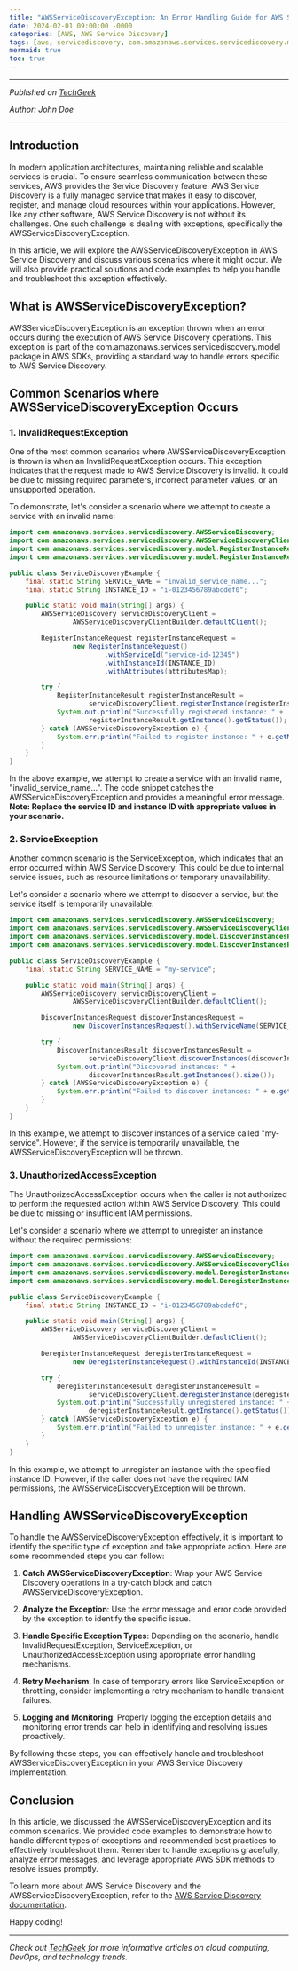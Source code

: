 ```yaml
---
title: "AWSServiceDiscoveryException: An Error Handling Guide for AWS Service Discovery"
date: 2024-02-01 09:00:00 -0000
categories: [AWS, AWS Service Discovery]
tags: [aws, servicediscovery, com.amazonaws.services.servicediscovery.model]
mermaid: true
toc: true
---
```



---
*Published on [TechGeek](https://www.techgeek.com)*

*Author: John Doe*

---

## Introduction

In modern application architectures, maintaining reliable and scalable services is crucial. To ensure seamless communication between these services, AWS provides the Service Discovery feature. AWS Service Discovery is a fully managed service that makes it easy to discover, register, and manage cloud resources within your applications. However, like any other software, AWS Service Discovery is not without its challenges. One such challenge is dealing with exceptions, specifically the AWSServiceDiscoveryException.

In this article, we will explore the AWSServiceDiscoveryException in AWS Service Discovery and discuss various scenarios where it might occur. We will also provide practical solutions and code examples to help you handle and troubleshoot this exception effectively.

## What is AWSServiceDiscoveryException?

AWSServiceDiscoveryException is an exception thrown when an error occurs during the execution of AWS Service Discovery operations. This exception is part of the com.amazonaws.services.servicediscovery.model package in AWS SDKs, providing a standard way to handle errors specific to AWS Service Discovery.

## Common Scenarios where AWSServiceDiscoveryException Occurs

### 1. InvalidRequestException

One of the most common scenarios where AWSServiceDiscoveryException is thrown is when an InvalidRequestException occurs. This exception indicates that the request made to AWS Service Discovery is invalid. It could be due to missing required parameters, incorrect parameter values, or an unsupported operation.

To demonstrate, let's consider a scenario where we attempt to create a service with an invalid name:

```java
import com.amazonaws.services.servicediscovery.AWSServiceDiscovery;
import com.amazonaws.services.servicediscovery.AWSServiceDiscoveryClientBuilder;
import com.amazonaws.services.servicediscovery.model.RegisterInstanceRequest;
import com.amazonaws.services.servicediscovery.model.RegisterInstanceResult;

public class ServiceDiscoveryExample {
    final static String SERVICE_NAME = "invalid_service_name...";
    final static String INSTANCE_ID = "i-0123456789abcdef0";

    public static void main(String[] args) {
        AWSServiceDiscovery serviceDiscoveryClient =
                AWSServiceDiscoveryClientBuilder.defaultClient();

        RegisterInstanceRequest registerInstanceRequest =
                new RegisterInstanceRequest()
                        .withServiceId("service-id-12345")
                        .withInstanceId(INSTANCE_ID)
                        .withAttributes(attributesMap);

        try {
            RegisterInstanceResult registerInstanceResult =
                    serviceDiscoveryClient.registerInstance(registerInstanceRequest);
            System.out.println("Successfully registered instance: " +
                    registerInstanceResult.getInstance().getStatus());
        } catch (AWSServiceDiscoveryException e) {
            System.err.println("Failed to register instance: " + e.getMessage());
        }
    }
}
```

In the above example, we attempt to create a service with an invalid name, "invalid_service_name...". The code snippet catches the AWSServiceDiscoveryException and provides a meaningful error message. **Note: Replace the service ID and instance ID with appropriate values in your scenario.**

### 2. ServiceException

Another common scenario is the ServiceException, which indicates that an error occurred within AWS Service Discovery. This could be due to internal service issues, such as resource limitations or temporary unavailability.

Let's consider a scenario where we attempt to discover a service, but the service itself is temporarily unavailable:

```java
import com.amazonaws.services.servicediscovery.AWSServiceDiscovery;
import com.amazonaws.services.servicediscovery.AWSServiceDiscoveryClientBuilder;
import com.amazonaws.services.servicediscovery.model.DiscoverInstancesRequest;
import com.amazonaws.services.servicediscovery.model.DiscoverInstancesResult;

public class ServiceDiscoveryExample {
    final static String SERVICE_NAME = "my-service";

    public static void main(String[] args) {
        AWSServiceDiscovery serviceDiscoveryClient =
                AWSServiceDiscoveryClientBuilder.defaultClient();

        DiscoverInstancesRequest discoverInstancesRequest =
                new DiscoverInstancesRequest().withServiceName(SERVICE_NAME);

        try {
            DiscoverInstancesResult discoverInstancesResult =
                    serviceDiscoveryClient.discoverInstances(discoverInstancesRequest);
            System.out.println("Discovered instances: " +
                    discoverInstancesResult.getInstances().size());
        } catch (AWSServiceDiscoveryException e) {
            System.err.println("Failed to discover instances: " + e.getMessage());
        }
    }
}
```

In this example, we attempt to discover instances of a service called "my-service". However, if the service is temporarily unavailable, the AWSServiceDiscoveryException will be thrown.

### 3. UnauthorizedAccessException

The UnauthorizedAccessException occurs when the caller is not authorized to perform the requested action within AWS Service Discovery. This could be due to missing or insufficient IAM permissions.

Let's consider a scenario where we attempt to unregister an instance without the required permissions:

```java
import com.amazonaws.services.servicediscovery.AWSServiceDiscovery;
import com.amazonaws.services.servicediscovery.AWSServiceDiscoveryClientBuilder;
import com.amazonaws.services.servicediscovery.model.DeregisterInstanceRequest;
import com.amazonaws.services.servicediscovery.model.DeregisterInstanceResult;

public class ServiceDiscoveryExample {
    final static String INSTANCE_ID = "i-0123456789abcdef0";

    public static void main(String[] args) {
        AWSServiceDiscovery serviceDiscoveryClient =
                AWSServiceDiscoveryClientBuilder.defaultClient();

        DeregisterInstanceRequest deregisterInstanceRequest =
                new DeregisterInstanceRequest().withInstanceId(INSTANCE_ID);

        try {
            DeregisterInstanceResult deregisterInstanceResult =
                    serviceDiscoveryClient.deregisterInstance(deregisterInstanceRequest);
            System.out.println("Successfully unregistered instance: " +
                    deregisterInstanceResult.getInstance().getStatus());
        } catch (AWSServiceDiscoveryException e) {
            System.err.println("Failed to unregister instance: " + e.getMessage());
        }
    }
}
```

In this example, we attempt to unregister an instance with the specified instance ID. However, if the caller does not have the required IAM permissions, the AWSServiceDiscoveryException will be thrown.

## Handling AWSServiceDiscoveryException

To handle the AWSServiceDiscoveryException effectively, it is important to identify the specific type of exception and take appropriate action. Here are some recommended steps you can follow:

1. **Catch AWSServiceDiscoveryException**: Wrap your AWS Service Discovery operations in a try-catch block and catch AWSServiceDiscoveryException.

2. **Analyze the Exception**: Use the error message and error code provided by the exception to identify the specific issue.

3. **Handle Specific Exception Types**: Depending on the scenario, handle InvalidRequestException, ServiceException, or UnauthorizedAccessException using appropriate error handling mechanisms.

4. **Retry Mechanism**: In case of temporary errors like ServiceException or throttling, consider implementing a retry mechanism to handle transient failures.

5. **Logging and Monitoring**: Properly logging the exception details and monitoring error trends can help in identifying and resolving issues proactively.

By following these steps, you can effectively handle and troubleshoot AWSServiceDiscoveryException in your AWS Service Discovery implementation.

## Conclusion

In this article, we discussed the AWSServiceDiscoveryException and its common scenarios. We provided code examples to demonstrate how to handle different types of exceptions and recommended best practices to effectively troubleshoot them. Remember to handle exceptions gracefully, analyze error messages, and leverage appropriate AWS SDK methods to resolve issues promptly.

To learn more about AWS Service Discovery and the AWSServiceDiscoveryException, refer to the [AWS Service Discovery documentation](https://docs.aws.amazon.com/servicediscovery).

Happy coding!

---
*Check out [TechGeek](https://www.techgeek.com) for more informative articles on cloud computing, DevOps, and technology trends.*